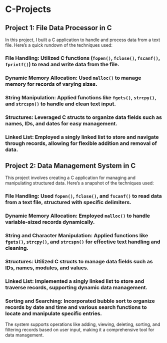 # C-Projects

## Project 1: File Data Processor in C

In this project, I built a C application to handle and process data from a text file. Here’s a quick rundown of the techniques used:
### **File Handling**: Utilized C functions (`fopen()`, `fclose()`, `fscanf()`, `fprintf()`) to read and write data from the file.
### **Dynamic Memory Allocation**: Used `malloc()` to manage memory for records of varying sizes.
### **String Manipulation**: Applied functions like `fgets()`, `strcpy()`, and `strcspn()` to handle and clean text input.
### **Structures**: Leveraged C structs to organize data fields such as names, IDs, and dates for easy management.
### **Linked List**: Employed a singly linked list to store and navigate through records, allowing for flexible addition and removal of data.

## Project 2: Data Management System in C
This project involves creating a C application for managing and manipulating structured data. Here’s a snapshot of the techniques used:

### **File Handling**: Used `fopen()`, `fclose()`, and `fscanf()` to read data from a text file, structured with specific delimiters.
### **Dynamic Memory Allocation**: Employed `malloc()` to handle variable-sized records dynamically.
### **String and Character Manipulation**: Applied functions like `fgets()`, `strcpy()`, and `strcspn()` for effective text handling and cleaning.
### **Structures**: Utilized C structs to manage data fields such as IDs, names, modules, and values.
### **Linked List**: Implemented a singly linked list to store and traverse records, supporting dynamic data management.
### **Sorting and Searching**: Incorporated bubble sort to organize records by date and time and various search functions to locate and manipulate specific entries.
The system supports operations like adding, viewing, deleting, sorting, and filtering records based on user input, making it a comprehensive tool for data management.
